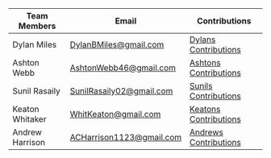 |       Team Members        |              Email                |                   Contributions                  |
| ------------------------- | --------------------------------- | ------------------------------------------------ |
|       Dylan Miles         |        DylanBMiles@gmail.com      |  [Dylans Contributions](./Dylans_Contributions)  |
|       Ashton Webb         |       AshtonWebb46@gmail.com      | [Ashtons Contributions](./Ashtons_Contributions) |
|       Sunil Rasaily       |      SunilRasaily02@gmail.com     |  [Sunils Contributions](./Sunils_Contributions)  |
|      Keaton Whitaker      |        WhitKeaton@gmail.com       | [Keatons Contributions](./Keatons_Contributions) |
|      Andrew Harrison      |      ACHarrison1123@gmail.com     | [Andrews Contributions](./Andrews_Contributions) |
